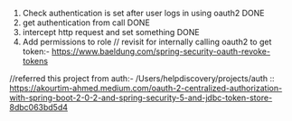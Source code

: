 1. Check authentication is set after user logs in using oauth2  DONE
2. get authentication from call DONE
3. intercept http request and set something DONE
4. Add permissions to role
// revisit for internally calling oauth2 to get token:- https://www.baeldung.com/spring-security-oauth-revoke-tokens

//referred this project from auth:- /Users/helpdiscovery/projects/auth :: https://akourtim-ahmed.medium.com/oauth-2-centralized-authorization-with-spring-boot-2-0-2-and-spring-security-5-and-jdbc-token-store-8dbc063bd5d4